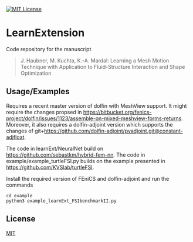 [![MIT License](https://img.shields.io/apm/l/atomic-design-ui.svg?style=plastic)](https://choosealicense/licenses/mit/)

# LearnExtension

Code repository for the manuscript
> J. Haubner, M. Kuchta, K.-A. Mardal: Learning a Mesh Motion Technique with Application to Fluid-Structure Interaction and Shape Optimization

## Usage/Examples

Requires a recent master version of dolfin with MeshView support. It might require the changes propsed in https://bitbucket.org/fenics-project/dolfin/issues/1123/assemble-on-mixed-meshview-forms-returns.
Moreover, it also requires a dolfin-adjoint version which supports the changes of git+https://github.com/dolfin-adjoint/pyadjoint.git@constant-adjfloat.

The code in learnExt/NeuralNet build on https://github.com/sebastkm/hybrid-fem-nn. The code in example/example_turtleFSI.py builds on the example presented in https://github.com/KVSlab/turtleFSI.

Install the required version of FEniCS and dolfin-adjoint and run the commands

```
cd example
python3 example_learnExt_FSIbenchmarkII.py
```

## License

[MIT](https://choosealicense.com/licenses/mit/)
